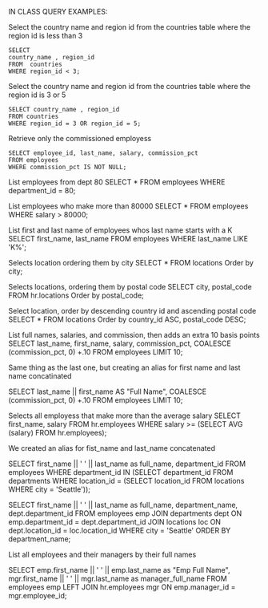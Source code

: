 IN CLASS QUERY EXAMPLES:

Select the country name and region id from the countries table where the region id is less than 3
   
    SELECT 
    country_name , region_id
    FROM  countries
    WHERE region_id < 3;


Select the country name and region id from the countries table where the region id is 3 or 5 

    SELECT country_name , region_id
    FROM countries
    WHERE region_id = 3 OR region_id = 5;


Retrieve only the commissioned employess 

    SELECT employee_id, last_name, salary, commission_pct
    FROM employees
    WHERE commission_pct IS NOT NULL;

List employees from dept 80
    SELECT *
    FROM employees 
    WHERE department_id = 80;

List employees who make more than 80000
    SELECT *
    FROM employees 
    WHERE salary > 80000;

List first and last name of employees whos last name starts with a K
    SELECT first_name, last_name
    FROM employees 
    WHERE last_name LIKE 'K%';


Selects location ordering them by city 
    SELECT *
    FROM locations
    Order by city;

Selects locations, ordering them by postal code
    SELECT city, postal_code
    FROM hr.locations
    Order by postal_code;

Select location, order by descending country id and ascending postal code 
    SELECT *
    FROM locations
    Order by country_id ASC, postal_code DESC;


List full names, salaries, and commission, then adds an extra 10 basis points 
    SELECT last_name, first_name, salary, commission_pct,
        COALESCE (commission_pct, 0) +.10
    FROM employees LIMIT 10;


Same thing as the last one, but creating an alias for first name and last name concatinated 

SELECT last_name || first_name AS "Full Name",
        COALESCE (commission_pct, 0) +.10
    FROM employees LIMIT 10;


Selects all employess that make more than the average salary
    SELECT first_name, salary
    FROM hr.employees
    WHERE salary >= 
        (SELECT AVG (salary)
        FROM hr.employees);



We created an alias for fist_name and last_name concatenated 

SELECT first_name || ' ' || last_name as full_name,
        department_id
FROM employees
WHERE department_id IN (SELECT department_id
                        FROM departments
                        WHERE location_id = (SELECT location_id
                                            FROM locations
                                            WHERE city = 'Seattle'));

 

SELECT first_name || ' ' || last_name as full_name,
        department_name,
        dept.department_id
FROM employees emp
  JOIN departments dept ON emp.department_id = dept.department_id
  JOIN locations loc ON dept.location_id = loc.location_id
WHERE city = 'Seattle'
ORDER BY department_name;


List all employees and their managers by their full names 

SELECT emp.first_name || ' ' || emp.last_name as "Emp Full Name",
        mgr.first_name || ' ' || mgr.last_name as manager_full_name
FROM employees emp LEFT JOIN hr.employees mgr ON emp.manager_id = mgr.employee_id;